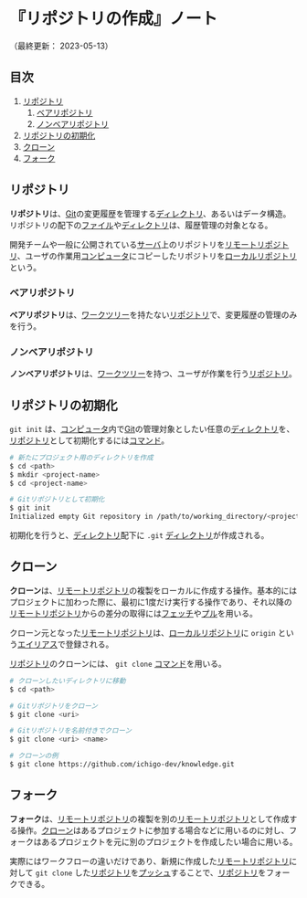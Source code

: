 # 『リポジトリの作成』ノート

（最終更新： 2023-05-13）


## 目次

1. [リポジトリ](#リポジトリ)
	1. [ベアリポジトリ](#ベアリポジトリ)
	1. [ノンベアリポジトリ](#ノンベアリポジトリ)
1. [リポジトリの初期化](#リポジトリの初期化)
1. [クローン](#クローン)
1. [フォーク](#フォーク)


## リポジトリ

**リポジトリ**は、[Git](./git.md#git)の変更履歴を管理する[ディレクトリ](../../../../computer/software/_/chapters/file_system.md#ディレクトリ)、あるいはデータ構造。リポジトリの配下の[ファイル](../../../../computer/software/_/chapters/file_system.md#ファイル)や[ディレクトリ](../../../../computer/software/_/chapters/file_system.md#ディレクトリ)は、履歴管理の対象となる。

開発チームや一般に公開されている[サーバ](../../../../computer/_/chapters/computer.md#サーバ)上のリポジトリを[リモートリポジトリ](./record_history.md#リモートリポジトリ)、ユーザの作業用[コンピュータ](../../../../computer/_/chapters/computer.md#コンピュータ)にコピーしたリポジトリを[ローカルリポジトリ](./record_history.md#ローカルリポジトリ)という。

### ベアリポジトリ

**ベアリポジトリ**は、[ワークツリー](./record_history.md#ワークツリー)を持たない[リポジトリ](#リポジトリ)で、変更履歴の管理のみを行う。

### ノンベアリポジトリ

**ノンベアリポジトリ**は、[ワークツリー](./record_history.md#ワークツリー)を持つ、ユーザが作業を行う[リポジトリ](#リポジトリ)。


## リポジトリの初期化

`git init` は、[コンピュータ](../../../../computer/_/chapters/computer.md#コンピュータ)内で[Git](./git.md#git)の管理対象としたい任意の[ディレクトリ](../../../../computer/software/_/chapters/file_system.md#ディレクトリ)を、[リポジトリ](#リポジトリ)として初期化するには[コマンド](../../../../computer/linux/_/chapters/basic_command.md#コマンド)。

```sh
# 新たにプロジェクト用のディレクトリを作成
$ cd <path>
$ mkdir <project-name>
$ cd <project-name>

# Gitリポジトリとして初期化
$ git init
Initialized empty Git repository in /path/to/working_directory/<project-name>/.git/
```

初期化を行うと、[ディレクトリ](../../../../computer/software/_/chapters/file_system.md#ディレクトリ)配下に `.git` [ディレクトリ](../../../../computer/software/_/chapters/file_system.md#ディレクトリ)が作成される。


## クローン

**クローン**は、[リモートリポジトリ](./record_history.md#リモートリポジトリ)の複製をローカルに作成する操作。基本的にはプロジェクトに加わった際に、最初に1度だけ実行する操作であり、それ以降の[リモートリポジトリ](./record_history.md#リモートリポジトリ)からの差分の取得には[フェッチ](./repository_sync.md#フェッチ)や[プル](./repository_sync.md#プル)を用いる。

クローン元となった[リモートリポジトリ](./record_history.md#リモートリポジトリ)は、[ローカルリポジトリ](./record_history.md#ローカルリポジトリ)に `origin` という[エイリアス](./remote_repository.md#エイリアス)で登録される。

[リポジトリ](#リポジトリ)のクローンには、 `git clone` [コマンド](../../../../computer/linux/_/chapters/basic_command.md#コマンド)を用いる。

```sh
# クローンしたいディレクトリに移動
$ cd <path>

# Gitリポジトリをクローン
$ git clone <uri>

# Gitリポジトリを名前付きでクローン
$ git clone <uri> <name>

# クローンの例
$ git clone https://github.com/ichigo-dev/knowledge.git
```


## フォーク

**フォーク**は、[リモートリポジトリ](./record_history.md#リモートリポジトリ)の複製を別の[リモートリポジトリ](./record_history.md#リモートリポジトリ)として作成する操作。[クローン](#クローン)はあるプロジェクトに参加する場合などに用いるのに対し、フォークはあるプロジェクトを元に別のプロジェクトを作成したい場合に用いる。

実際にはワークフローの違いだけであり、新規に作成した[リモートリポジトリ](./record_history.md#リモートリポジトリ)に対して `git clone` した[リポジトリ](#リポジトリ)を[プッシュ](./repository_sync.md#プッシュ)することで、[リポジトリ](#リポジトリ)をフォークできる。
